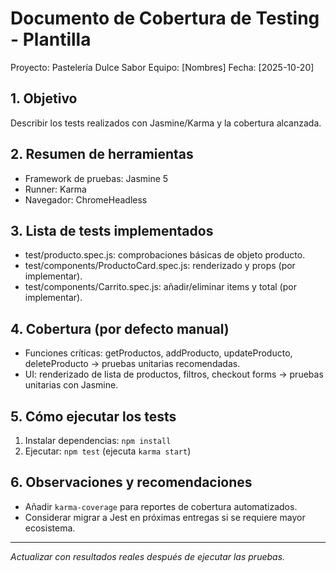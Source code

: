 # Documento de Cobertura de Testing - Plantilla

Proyecto: Pastelería Dulce Sabor
Equipo: [Nombres]
Fecha: [2025-10-20]

## 1. Objetivo
Describir los tests realizados con Jasmine/Karma y la cobertura alcanzada.

## 2. Resumen de herramientas
- Framework de pruebas: Jasmine 5
- Runner: Karma
- Navegador: ChromeHeadless

## 3. Lista de tests implementados
- test/producto.spec.js: comprobaciones básicas de objeto producto.
- test/components/ProductoCard.spec.js: renderizado y props (por implementar).
- test/components/Carrito.spec.js: añadir/eliminar items y total (por implementar).

## 4. Cobertura (por defecto manual)
- Funciones críticas: getProductos, addProducto, updateProducto, deleteProducto -> pruebas unitarias recomendadas.
- UI: renderizado de lista de productos, filtros, checkout forms -> pruebas unitarias con Jasmine.

## 5. Cómo ejecutar los tests
1. Instalar dependencias: `npm install`
2. Ejecutar: `npm test` (ejecuta `karma start`)

## 6. Observaciones y recomendaciones
- Añadir `karma-coverage` para reportes de cobertura automatizados.
- Considerar migrar a Jest en próximas entregas si se requiere mayor ecosistema.


---

_Actualizar con resultados reales después de ejecutar las pruebas._
